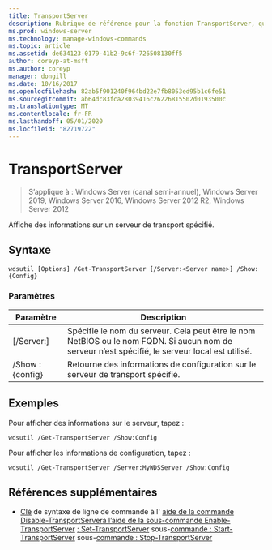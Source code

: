 ```yaml
---
title: TransportServer
description: Rubrique de référence pour la fonction TransportServer, qui affiche des informations sur un serveur de transport spécifié.
ms.prod: windows-server
ms.technology: manage-windows-commands
ms.topic: article
ms.assetid: de634123-0179-41b2-9c6f-726508130ff5
author: coreyp-at-msft
ms.author: coreyp
manager: dongill
ms.date: 10/16/2017
ms.openlocfilehash: 82ab5f901240f964bd22e7fb8053ed95b1c6fe51
ms.sourcegitcommit: ab64dc83fca28039416c26226815502d0193500c
ms.translationtype: MT
ms.contentlocale: fr-FR
ms.lasthandoff: 05/01/2020
ms.locfileid: "82719722"
---
```

# <a name="get-transportserver"></a>TransportServer

> S’applique à : Windows Server (canal semi-annuel), Windows Server 2019, Windows Server 2016, Windows Server 2012 R2, Windows Server 2012

Affiche des informations sur un serveur de transport spécifié.

## <a name="syntax"></a>Syntaxe
```
wdsutil [Options] /Get-TransportServer [/Server:<Server name>] /Show:{Config}
```
### <a name="parameters"></a>Paramètres
|Paramètre|Description|
|-------|--------|
|[/Server:<Server name>]|Spécifie le nom du serveur. Cela peut être le nom NetBIOS ou le nom FQDN. Si aucun nom de serveur n’est spécifié, le serveur local est utilisé.|
|/Show : {config}|Retourne des informations de configuration sur le serveur de transport spécifié.|
## <a name="examples"></a>Exemples
Pour afficher des informations sur le serveur, tapez :
```
wdsutil /Get-TransportServer /Show:Config
```
Pour afficher les informations de configuration, tapez :
```
wdsutil /Get-TransportServer /Server:MyWDSServer /Show:Config
```
## <a name="additional-references"></a>Références supplémentaires
- [Clé](command-line-syntax-key.md)
de syntaxe de ligne de commande à l'
[aide de la commande Disable-TransportServer](using-the-disable-transportserver-command.md)[à l’aide de la sous-commande Enable-TransportServer](using-the-enable-transportserver-command.md)
[: Set-TransportServer](subcommand-set-transportserver.md)
sous-[commande : Start-TransportServer](subcommand-start-transportserver.md)
sous-[commande : Stop-TransportServer](subcommand-stop-transportserver.md)
